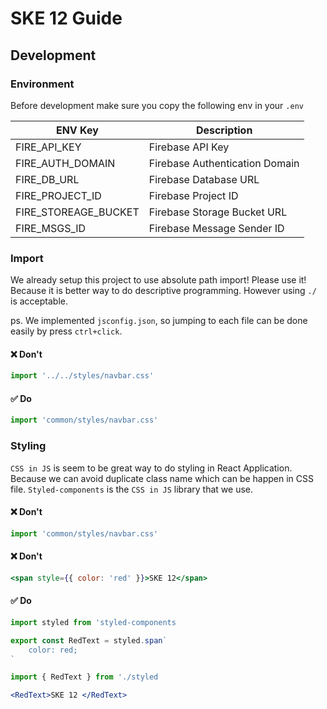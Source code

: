 # SKE 12 Guide

## Development

### Environment

Before development make sure you copy the following env in your `.env`

ENV Key | Description |
--- | --- |
FIRE_API_KEY | Firebase API Key |
FIRE_AUTH_DOMAIN | Firebase Authentication Domain |
FIRE_DB_URL | Firebase Database URL |
FIRE_PROJECT_ID | Firebase Project ID |
FIRE_STOREAGE_BUCKET | Firebase Storage Bucket URL |
FIRE_MSGS_ID | Firebase Message Sender ID |

### Import

We already setup this project to use absolute path import! Please use it! Because it is better way to do descriptive programming. However using `./` is acceptable.

ps. We implemented `jsconfig.json`, so jumping to each file can be done easily by press `ctrl+click`.

#### ❌ Don't
```js
import '../../styles/navbar.css'
```

#### ✅ Do
```js
import 'common/styles/navbar.css'
```

### Styling

`CSS in JS` is seem to be great way to do styling in React Application. Because we can avoid duplicate class name which can be happen in CSS file. `Styled-components` is the `CSS in JS` library that we use.

#### ❌ Don't
```js
import 'common/styles/navbar.css'
```

#### ❌ Don't
```jsx
<span style={{ color: 'red' }}>SKE 12</span>
```

#### ✅ Do
```js
import styled from 'styled-components

export const RedText = styled.span`
    color: red;
`
```

```jsx
import { RedText } from './styled

<RedText>SKE 12 </RedText>
```
